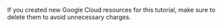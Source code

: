 If you created new Google Cloud resources for this tutorial, make sure to delete them to avoid unnecessary charges.